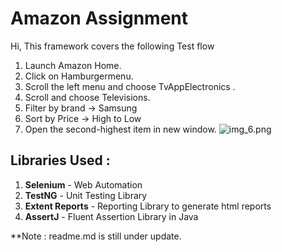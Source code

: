 # Amazon Assignment
Hi, This framework covers the following Test flow

1. Launch Amazon Home.
2. Click on Hamburgermenu.
3. Scroll the left menu and choose TvAppElectronics .
4. Scroll and choose Televisions.
5. Filter by brand -> Samsung
6. Sort by Price -> High to Low
7. Open the second-highest item in new window.
![img_6.png](img_6.png)

## Libraries Used :

1. **Selenium** - Web Automation
2. **TestNG** - Unit Testing Library
3. **Extent Reports** - Reporting Library to generate html reports
4. **AssertJ** - Fluent Assertion Library in Java


**Note : readme.md is still under update.

